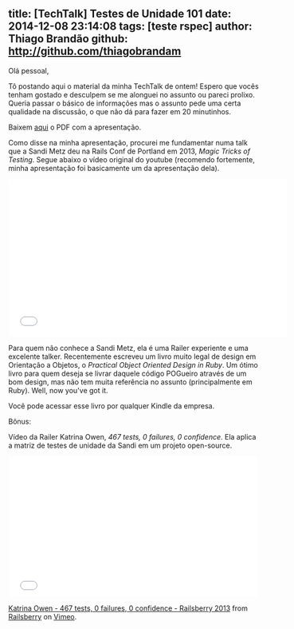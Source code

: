 title: [TechTalk] Testes de Unidade 101
date: 2014-12-08 23:14:08
tags: [teste rspec]
author: Thiago Brandão
github: http://github.com/thiagobrandam
---

Olá pessoal,

Tô postando aqui o material da minha TechTalk de ontem!
Espero que vocês tenham gostado e desculpem se me alonguei
no assunto ou pareci prolixo. Queria passar o básico de informações mas o assunto pede uma certa qualidade na discussão, o que não dá para fazer em 20 minutinhos.

Baixem [aqui](https://redealumnidevs.s3.amazonaws.com/unit-test-with-rspec.pdf) o PDF com a apresentação.

Como disse na minha apresentação, procurei me fundamentar numa
talk que a Sandi Metz deu na Rails Conf de Portland em 2013, _Magic Tricks of Testing_. Segue abaixo o vídeo original do youtube (recomendo fortemente, minha apresentação foi basicamente um da apresentação dela).

<iframe width="560" height="315" src="//www.youtube.com/embed/URSWYvyc42M" frameborder="0" allowfullscreen></iframe>

Para quem não conhece a Sandi Metz, ela é uma Railer experiente e uma excelente talker. Recentemente escreveu um livro muito legal de design em Orientação a Objetos, o _Practical Object Oriented Design in Ruby_. Um ótimo livro para quem deseja se livrar daquele código POGueiro através de um bom design, mas não tem muita referência no assunto (principalmente em Ruby). Well, now you've got it.

Você pode acessar esse livro por qualquer Kindle da empresa.

Bônus:

Vídeo da Railer Katrina Owen, _467 tests, 0 failures, 0 confidence_. Ela aplica a matriz de testes de unidade da Sandi em um projeto open-source.

<iframe src="//player.vimeo.com/video/68730418" width="500" height="281" frameborder="0" webkitallowfullscreen mozallowfullscreen allowfullscreen></iframe> <p><a href="http://vimeo.com/68730418">Katrina Owen - 467 tests, 0 failures, 0 confidence - Railsberry 2013</a> from <a href="http://vimeo.com/railsberryconf">Railsberry</a> on <a href="https://vimeo.com">Vimeo</a>.</p>

